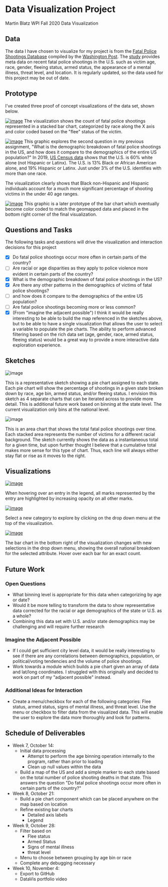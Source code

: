 # Data Visualization Project
Martin Blatz
WPI
Fall 2020
Data Visualization

## Data
The data I have chosen to visualize for my project is from the [Fatal Police Shootings Database](https://gist.github.com/martinblatz/e7f1d853eec2cb8cafd3ffbdc068f494) compiled by the [Washington Post](https://www.washingtonpost.com). The [study](https://www.washingtonpost.com/graphics/investigations/police-shootings-database/) provides meta data on recent fatal police shootings in the U.S. such as victim age, race, gender, fleeing status, armed status, the appearance of a mental illness, threat level, and location. It is regularly updated, so the data used for this project may be out of date. 

## Prototype
I've created three proof of concept visualizations of the data set, shown below.

[![image](https://user-images.githubusercontent.com/68836117/94756820-8e11a280-0366-11eb-9801-81533672c616.png)](https://vizhub.com/martinblatz/b41be4226589490bb271121cc9488ca5)
The visualization shows the count of fatal police shootings represented in a stacked bar chart, categorized by race along the X axis and color coded based on the "flee" status of the victim.

[![image](https://user-images.githubusercontent.com/68836117/94756938-ed6fb280-0366-11eb-8206-afe7f4de55bd.png)](https://vizhub.com/martinblatz/eb72f6e679a64e49982b9f1440d0ef9e)
This graphic explores the second question in my previous assignment, "What is the demographic breakdown of fatal police shootings in the US, and how does it compare to the demographics of the entire US population?" In 2019, [US Census data](https://www.census.gov/quickfacts/fact/table/US/PST045219) shows that the U.S. is 60% white alone (not Hispanic or Latinx). The U.S. is 13% Black or African American alone, and 19% Hispanic or Latinx. Just under 3% of the U.S. identifies with more than one race. 

The visualization clearly shows that Black non-Hispanic and Hispanic individuals account for a much more significant percentage of shooting victims in the under 40 age ranges.

[![image](https://user-images.githubusercontent.com/68836117/98060770-6e174800-1e18-11eb-8169-9353d6089a4d.PNG)](https://vizhub.com/martinblatz/3ec586d080e5447dbb0774aabc392acd)
This graphic is a later prototype of the bar chart which eventually become color coded to match the geomapped data and placed in the bottom right corner of the final visualization.

## Questions and Tasks
The following tasks and questions will drive the visualization and interaction decisions for this project
- [x] Do fatal police shootings occur more often in certain parts of the country?
- [ ] Are racial or age disparities as they apply to police violence more evident in certain parts of the country?
- [x] What is the demographic breakdown of fatal police shootings in the US? 
- [x] Are there any other patterns in the demographics of victims of fatal police shootings?
- [ ] and how does it compare to the demographics of the entire US population?
- [ ] Are fatal police shootings becoming more or less common?
- [x] (From "imagine the adjacent possible") I think it would be really interesting to be able to build the map referenced in the sketches above, but to be able to have a single visualization that allows the user to select a variable to populate the pie charts. The ability to perform advanced filtering based on the rich data set (age, gender, race, armed status, fleeing status) would be a great way to provide a more interactive data exploration experience. 

## Sketches

![image](https://user-images.githubusercontent.com/68836117/94757350-062c9800-0368-11eb-9e40-f0e97753a6b5.png)

This is a representative sketch showing a pie chart assigned to each state. Each pie chart will show the percentage of shootings in a given state broken down by race, age bin, armed status, and/or fleeing status. I envision this sketch as 4 separate charts that can be iterated across to provide more detail. This is additional future work based on binning at the state level. The current visualization only bins at the national level.

![image](https://user-images.githubusercontent.com/68836117/94757428-2f4d2880-0368-11eb-8b4a-1b8440bc5c06.png)

This is an area chart that shows the total fatal police shootings over time. Each stacked area represents the number of victims for a different racial background. The sketch currently shows the data as a instantaneous total for a given time, but upon further thought I believe that a cumulative total makes more sense for this type of chart. Thus, each line will always either stay flat or rise as it moves to the right.

## Visualizations

[![image](https://user-images.githubusercontent.com/68836117/98062460-0fec6400-1e1c-11eb-8603-4d04c23ef53a.PNG)](https://vizhub.com/martinblatz/fa7ccb3fee8540e4933b8dd78604b077)

When hovering over an entry in the legend, all marks represented by the entry are highlighted by increasing opacity on all other marks.

[![image](https://user-images.githubusercontent.com/68836117/98062493-20044380-1e1c-11eb-8d9a-f38944f68606.PNG)](https://vizhub.com/martinblatz/fa7ccb3fee8540e4933b8dd78604b077)

Select a new category to explore by clicking on the drop down menu at the top of the visualization. 

[![image](https://user-images.githubusercontent.com/68836117/98062414-fba86700-1e1b-11eb-8f6f-a5e8f8899ddf.PNG)](https://vizhub.com/martinblatz/fa7ccb3fee8540e4933b8dd78604b077)

The bar chart in the bottom right of the visualization changes with new selections in the drop down menu, showing the overall national breakdown for the selected attribute. Hover over each bar for an exact count.

## Future Work

### Open Questions
- What binning level is appropriate for this data when categorizing by age or date?
- Would it be more telling to transform the data to show representative data corrected for the racial or age demographics of the state or U.S. as a whole?
- Combining this data set with U.S. and/or state demographics may be challenging and will require further research

### Imagine the Adjacent Possible
- If I could get sufficient city level data, it would be really interesting to see if there are any correlations between demographics, population, or political/voting tendencies and the volume of police shootings.
- Work towards a module which builds a pie chart given an array of data and lat/long coordinates. I struggled with this originally and decided to work on part of my "adjacent possible" instead.

### Additional Ideas for Interaction 
- Create a menu/checkbox for each of the following categories: Flee status, armed status, signs of mental illness, and threat level. Use the menu or checkbox to filter data from the visualized data. This will enable the user to explore the data more thoroughly and look for patterns.

## Schedule of Deliverables
- Week 7, October 14:
  - Initial data processing
    - Attempt to perform the age binning operation internally to the program, rather than prior to loading
    - Clean up null values within the data
  - Build a map of the US and add a simple marker to each state based on the total number of police shooting deaths in that state. This answers the question "Do fatal police shootings occur more often in certain parts of the country?"
- Week 8, October 21:
  - Build a pie chart component which can be placed anywhere on the map based on location
  - Refine existing bar charts
    - Detailed axis labels
    - Legend
- Week 9, October 28:
  - Filter based on
    - Flee status
    - Armed Status
    - Signs of mental illness
    - threat level
  - Menu to choose between grouping by age bin or race
  - Complete any debugging necessary
- Week 10, November 4:
  - Export to GitHub
  - DataVis portfolio video
